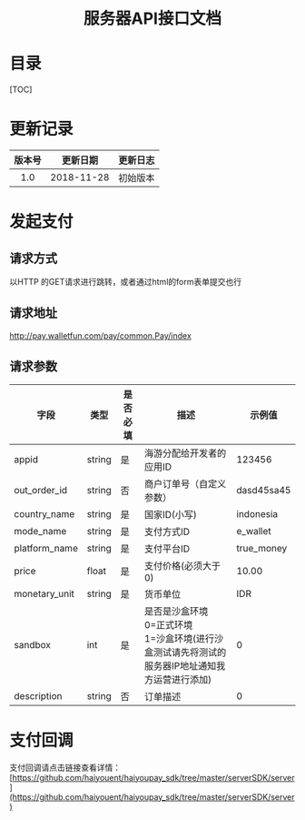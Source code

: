 <h1><center>服务器API接口文档</center></h1>

# 目录

[TOC]

# 更新记录



| 版本号 |  更新日期  | 更新日志 |
| :----: | :--------: | :------: |
|  1.0   | 2018-11-28 | 初始版本 |

# 发起支付

## 请求方式

以HTTP 的GET请求进行跳转，或者通过html的form表单提交也行

## 请求地址

http://pay.walletfun.com/pay/common.Pay/index

## 请求参数

| 字段          | 类型   | 是否必填 | **描述**                                       | **示例值**      |
| ------------- | ------ | -------- | ---------------------------------------------- | --------------- |
| appid         | string | 是       | 海游分配给开发者的应用ID                       | 123456          |
| out_order_id  | string | 否       | 商户订单号（自定义参数）                       | dasd45sa45      |
| country_name  | string | 是       | 国家ID(小写)                               | indonesia       |
| mode_name     | string | 是       | 支付方式ID                                     | e_wallet        |
| platform_name | string | 是       | 支付平台ID                                 | true_money      |
| price         | float  | 是       | 支付价格(必须大于0)                            | 10.00           |
| monetary_unit | string | 是       | 货币单位                                       | IDR             |
| sandbox       | int    | 是       | 是否是沙盒环境<br />0=正式环境<br />1=沙盒环境(进行沙盒测试请先将测试的服务器IP地址通知我方运营进行添加) | 0               |
| description       | string    | 否      | 订单描述| 0               |

# 支付回调

支付回调请点击链接查看详情：[https://github.com/haiyouent/haiyoupay_sdk/tree/master/serverSDK/server](https://github.com/haiyouent/haiyoupay_sdk/tree/master/serverSDK/server)

